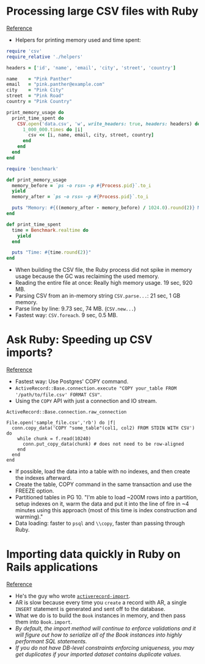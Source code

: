 # Processing large CSV files with Ruby
[Reference](https://dalibornasevic.com/posts/68-processing-large-csv-files-with-ruby)

- Helpers for printing memory used and time spent:

``` ruby
require 'csv'
require_relative './helpers'

headers = ['id', 'name', 'email', 'city', 'street', 'country']

name    = "Pink Panther"
email   = "pink.panther@example.com"
city    = "Pink City"
street  = "Pink Road"
country = "Pink Country"

print_memory_usage do
  print_time_spent do
    CSV.open('data.csv', 'w', write_headers: true, headers: headers) do |csv|
      1_000_000.times do |i|
        csv << [i, name, email, city, street, country]
      end
    end
  end
end

require 'benchmark'

def print_memory_usage
  memory_before = `ps -o rss= -p #{Process.pid}`.to_i
  yield
  memory_after = `ps -o rss= -p #{Process.pid}`.to_i

  puts "Memory: #{((memory_after - memory_before) / 1024.0).round(2)} MB"
end

def print_time_spent
  time = Benchmark.realtime do
    yield
  end

  puts "Time: #{time.round(2)}"
end
```

- When building the CSV file, the Ruby process did not spike in memory usage because the GC was reclaiming the used memory.
- Reading the entire file at once: Really high memory usage. 19 sec, 920 MB.
- Parsing CSV from an in-memory string `CSV.parse...`: 21 sec, 1 GB memory.
- Parse line by line: 9.73 sec, 74 MB. (`CSV.new...`)
- Fastest way: `CSV.foreach`. 9 sec, 0.5 MB.

# Ask Ruby: Speeding up CSV imports?
[Reference](https://www.reddit.com/r/ruby/comments/8nazca/speeding_up_csv_imports/)

- Fastest way: Use Postgres' COPY command.
- `ActiveRecord::Base.connection.execute "COPY your_table FROM '/path/to/file.csv' FORMAT CSV"`.
- Using the `COPY` API with just a connection and IO stream.

```
ActiveRecord::Base.connection.raw_connection

File.open('sample_file.csv','rb') do |f|
  conn.copy_data('COPY "some_table"(col1, col2) FROM STDIN WITH CSV') do
    while chunk = f.read(10240)
      conn.put_copy_data(chunk) # does not need to be row-aligned
    end
  end
end
```

- If possible, load the data into a table with no indexes, and then create the indexes afterward.
- Create the table, COPY command in the same transaction and use the FREEZE option.
- Partitioned tables in PG 10. "I'm able to load ~200M rows into a partition, setup indexes on it, warm the data and put it into the line of fire in ~4 minutes using this approach (most of this time is index construction and warming)."
- Data loading: faster to `psql` and `\\copy`, faster than passing through Ruby.

# Importing data quickly in Ruby on Rails applications
[Reference](https://www.mutuallyhuman.com/blog/2016/06/28/importing-data-quickly-in-ruby-on-rails-applications)

- He's the guy who wrote [`activerecord-import`](https://github.com/zdennis/activerecord-import).
- AR is slow because every time you `create` a record with AR, a single `INSERT` statement is generated and sent off to the database.
- What we do is to build the `Book` instances in memory, and then pass them into `Book.import`.
- *By default, the import method will continue to enforce validations and it will figure out how to serialize all of the Book instances into highly performant SQL statements.*
- *If you do not have DB-level constraints enforcing uniqueness, you may get duplicates if your imported dataset contains duplicate values.*

